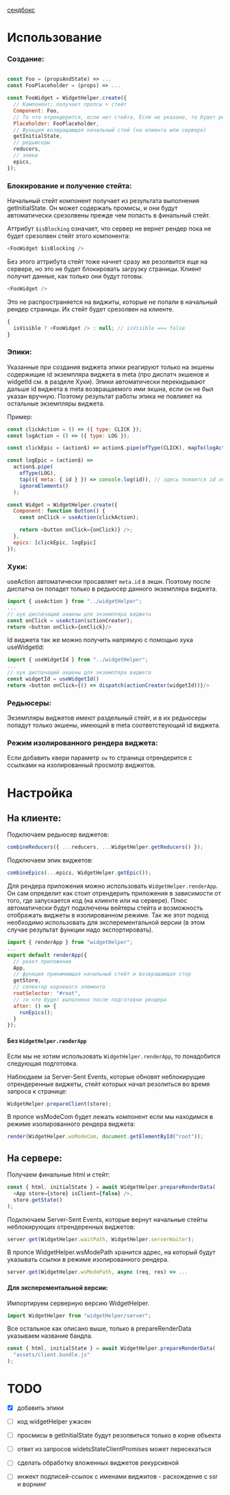 [сендбокс](https://codesandbox.io/s/ssr-widgets-proto-0rlx2)

# Использование

### Создание:

```js

const Foo = (propsAndState) => ...
const FooPlaceholder = (props) => ...

const FooWidget = WidgetHelper.create({
  // Компонент; получает пропсы + стейт
  Component: Foo,
  // То что отрендерится, если нет стейта. Если не указано, то будет рендериться Component только с пропсами
  Placeholder: FooPlaceholder,
  // Функция возвращающая начальный стей (на клиента или сервере)
  getInitialState,
  // редьюсеры
  reducers,
  // эпики
  epics,
});
```

### Блокирование и получение стейта:

Начальный стейт компонент получает из результата выполнения getInitialState. Он может содержать промисы, и они будут автоматически срезолвены прежде чем попасть в финальный стейт.

Аттрибут `$isBlocking` означает, что сервер не вернет рендер пока не будет срезолвен стейт этого компонента:

```js
<FooWidget $isBlocking />
```

Без этого аттрибута стейт тоже начнет сразу же резолвится еще на сервере, но это не будет блокировать загрузку страницы. Клиент получит данные, как только они будут готовы.

```js
<FooWidget />
```

Это не распространяется на виджиты, которые не попали в начальный рендер страницы. Их стейт будет срезолвен на клиенте.

```js
{
  isVisible ? <FooWidget /> : null; // isVisible === false
}
```

### Эпики:

Указанные при создания виджета эпики реагируют только на экшены содержищие id экземпляра виджета в meta (про диспатч экшенов и widgetId см. в разделе Хуки). Эпики автоматически перекидывают дальше id виджета в meta возвращаемого ими экшна, если он не был указан вручную. Поэтому результат работы эпика не повлияет на остальные экземпляры виджета.

Пример:

```js
const clickAction = () => ({ type: CLICK });
const logAction = () => ({ type: LOG });

const clickEpic = (action$) => action$.pipe(ofType(CLICK), mapTo(logAction()));

const logEpic = (action$) =>
  action$.pipe(
    ofType(LOG),
    tap(({ meta: { id } }) => console.log(id)), // здесь появится id экземпляра виджета
    ignoreElements()
  );

const Widget = WidgetHelper.create({
  Component: function Button() {
    const onClick = useAction(clickAction);

    return <button onClick={onClick)} />;
  },
  epics: [clickEpic, logEpic]
});
```

### Хуки:

useAction автоматически просавляет `meta.id` в экшн. Поэтому после диспатча он попадет только в редьюсер данного экземпляра виджета.

```js
import { useAction } from "../widgetHelper";
...
// хук диспачащий акшены для экземпляра виджета
const onClick = useAction(sctionCreator);
return <button onClick={onClick}/>
```

Id виджета так же можно получить напрямую с помощью хука useWidgetId:

```js
import { useWidgetId } from "../widgetHelper";
...
// хук диспачащий акшены для экземпляра виджета
const widgetId = useWidgetId()
return <button onClick={() => dispatch(actionCreator(widgetId))}/>
```

### Редьюсеры:

Экземпляры виджетов имеют раздельный стейт, и в их редьюсеры попадут только экшены, имеющий в meta соответствующий id виджета.

### Режим изолированного рендера виджета:

Если добавить квери параметр `sw` то страница отрендерится с ссылками на изолированный просмотр виджетов.

# Настройка

## На клиенте:

Подключаем редьюсер виджетов:

```js
combineReducers({ ...reducers, ...WidgetHelper.getReducers() });
```

Подключаем эпик виджетов:

```js
combineEpics(...epics, WidgetHelper.getEpic());
```

Для рендера приложения можно использовать `WidgetHelper.renderApp`. Он сам определит как стоит отрендерить приложения в зависимости от того, где запускается код (на клиенте или на сервере). Плюс автоматически будут подключены вейтеры стейта и возможность отображать виджеты в изолированном режиме.
Так же этот подход необходимо использовать для эксперементальной версии (в этом случае результат функции надо экспортировать).

```js
import { renderApp } from "widgetHelper";
...
export default renderApp({
  // реакт приложение
  App,
  // функция принимающая начальный стейт и возвращающая стор
  getStore,
  // селектор корневого элемента
  rootSelector: "#root",
  // то что будет выполнено после подготовки рендера
  after: () => {
    runEpics();
  }
});
```

#### Без `WidgetHelper.renderApp`

Если мы не хотим использовать `WidgetHelper.renderApp`, то понадобится следующая подготовка.

Наблюдаем за Server-Sent Events, которые обновят неблокирущие отрендеренные виджеты, стейт которых начал резолиться во время запроса к странице:

```js
WidgetHelper.prepareClient(store);
```

В пропсе wsModeCom будет лежать компонент если мы находимся в режиме изолированного рендера виджета:

```js
render(WidgetHelper.wsModeCom, document.getElementById("root"));
```

## На сервере:

Получаем финальные html и стейт:

```js
const { html, initialState } = await WidgetHelper.prepareRenderData(
  <App store={store} isClient={false} />,
  store.getState()
);
```

Подключаем Server-Sent Events, которые вернут начальные стейты неблокирующих отрендеренных виджетов:

```js
server.get(WidgetHelper.waitPath, WidgetHelper.serverWaiter);
```

В пропсе WidgetHelper.wsModePath хранится адрес, на который будут указывать ссылки в режиме изолированного рендера.

```js
server.get(WidgetHelper.wsModePath, async (req, res) => ...
```

#### Для эксперементальной версии:

Импортируем серверную версию WidgetHelper.

```js
import WidgetHelper from "widgetHelper/server";
```

Все остальное как описано выше, только в prepareRenderData указываем название бандла.

```js
const { html, initialState } = await WidgetHelper.prepareRenderData(
  "assets/client.bundle.js"
);
```

# TODO

- [x] добавить эпики

- [ ] код widgetHelper ужасен
- [ ] просмисы в getInitialState будут резолвиться только в корне объекта
- [ ] ответ из запросов widetsStateClientPromises может пересекаться
- [ ] сделать обработку вложенных виджетов рекурсивной
- [ ] инжект подписей-ссылок с именами виджитов - расхождение с ssr и ворнинг
